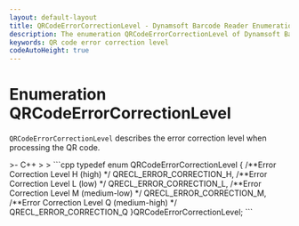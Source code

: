 ```yaml
---
layout: default-layout
title: QRCodeErrorCorrectionLevel - Dynamsoft Barcode Reader Enumerations
description: The enumeration QRCodeErrorCorrectionLevel of Dynamsoft Barcode Reader describes the error correction level when processing the QR code.
keywords: QR code error correction level
codeAutoHeight: true
---
```


# Enumeration QRCodeErrorCorrectionLevel

`QRCodeErrorCorrectionLevel` describes the error correction level when processing the QR code.

<div class="sample-code-prefix template2"></div>
   >- C++
   >
>
```cpp
typedef enum QRCodeErrorCorrectionLevel
{
   /**Error Correction Level H (high) */
   QRECL_ERROR_CORRECTION_H,
   /**Error Correction Level L (low) */
   QRECL_ERROR_CORRECTION_L,
   /**Error Correction Level M (medium-low) */
   QRECL_ERROR_CORRECTION_M,
   /**Error Correction Level Q (medium-high) */
   QRECL_ERROR_CORRECTION_Q
}QRCodeErrorCorrectionLevel;
```
